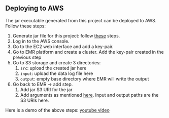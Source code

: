 ## Deploying to AWS

The jar executable generated from this project can be deployed to AWS. Follow these steps:
1. Generate jar file for this project: follow [these](./README.md#build-and-run-configuration) steps.
2. Log in to the AWS console.
3. Go to the EC2 web interface and add a key-pair.
4. Go to EMR platform and create a cluster. Add the key-pair created in the previous step
5. Go to S3 storage and create 3 directories:
   1. `src`: upload the created jar here
   2. `input`: upload the data log file here
   3. `output`: empty base directory where EMR will write the output
6. Go back to EMR -> add step.
   1. Add jar S3 URI for the jar
   2. Add arguments as mentioned [here](./README.md#build-and-run-configuration). Input and output paths are the S3 URIs here.

Here is a demo of the above steps:
[youtube video](https://youtu.be/ngMowSsGUvE)